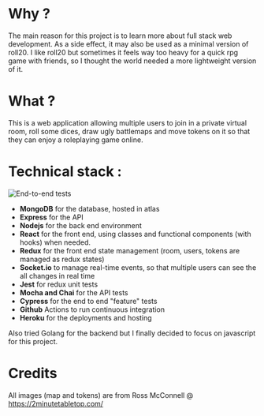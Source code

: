 # Why ?

The main reason for this project is to learn more about full stack web development. As a side effect, it may also be used as a minimal version of roll20. I like roll20 but sometimes it feels way too heavy for a quick rpg game with friends, so I thought the world needed a more lightweight version of it.

# What ?

This is a web application allowing multiple users to join in a private virtual room, roll some dices, draw ugly battlemaps and move tokens on it so that they can enjoy a roleplaying game online.

# Technical stack :


![End-to-end tests](https://github.com/gmrdn/rpgbattlemap/workflows/End-to-end%20tests/badge.svg?branch=master)
 
- **MongoDB** for the database, hosted in atlas
- **Express** for the API
- **Nodejs** for the back end environment
- **React** for the front end, using classes and functional components (with hooks) when needed.
- **Redux** for the front end state management (room, users, tokens are managed as redux states)
- **Socket.io** to manage real-time events, so that multiple users can see the all changes in real time
- **Jest** for redux unit tests
- **Mocha and Chai** for the API tests
- **Cypress** for the end to end "feature" tests
- **Github** Actions to run continuous integration
- **Heroku** for the deployments and hosting

Also tried Golang for the backend but I finally decided to focus on javascript for this project.

# Credits

All images (map and tokens) are from Ross McConnell @ https://2minutetabletop.com/


